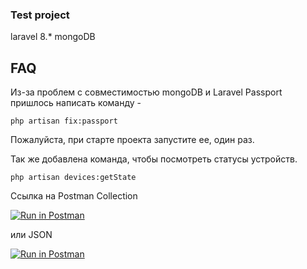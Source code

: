 ### Test project

laravel 8.*
mongoDB

## FAQ

Из-за проблем с совместимостью mongoDB и Laravel Passport пришлось написать команду - 
```
php artisan fix:passport
```

Пожалуйста, при старте проекта запустите ее, один раз.

Так же добавлена команда, чтобы посмотреть статусы устройств.
```
php artisan devices:getState
```

Ссылка на Postman Collection

[![Run in Postman](https://run.pstmn.io/button.svg)](https://app.getpostman.com/run-collection/11383483-62870ea8-3f56-4b52-9e23-dad998a61894?action=collection%2Ffork&collection-url=entityId%3D11383483-62870ea8-3f56-4b52-9e23-dad998a61894%26entityType%3Dcollection%26workspaceId%3D6af69171-b73a-437c-b967-1d6d7dc8c7eb)

или JSON

[![Run in Postman](https://run.pstmn.io/button.svg)](https://app.getpostman.com/run-collection/11383483-62870ea8-3f56-4b52-9e23-dad998a61894?action=collection%2Ffork&collection-url=entityId%3D11383483-62870ea8-3f56-4b52-9e23-dad998a61894%26entityType%3Dcollection%26workspaceId%3D6af69171-b73a-437c-b967-1d6d7dc8c7eb)
